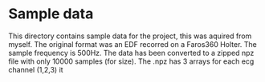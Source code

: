 # Sample data
This directory contains sample data for the project, this was aquired from myself. The original format was an EDF recorred on a Faros360 Holter. The sample frequency is 500Hz. The data has been converted to a zipped npz file with only 10000 samples (for size). The .npz has 3 arrays for each ecg channel (1,2,3) it

